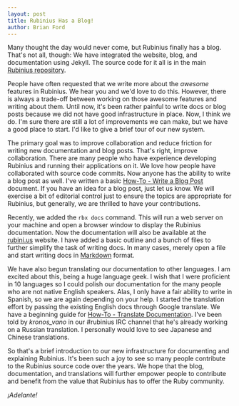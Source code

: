 ```yaml
---
layout: post
title: Rubinius Has a Blog!
author: Brian Ford
---
```


Many thought the day would never come, but Rubinius finally has a blog. That's
not all, though: We have integrated the website, blog, and documentation using
Jekyll. The source code for it all is in the main [Rubinius
repository](http://github.com/evanphx/rubinius).

People have often requested that we write more about the _awesome_ features in
Rubinius. We hear you and we'd love to do this. However, there is always a
trade-off between working on those awesome features and writing about them.
Until now, it's been rather painful to write docs or blog posts because we did
not have good infrastructure in place. Now, I think we do. I'm sure there are
still a lot of improvements we can make, but we have a good place to start.
I'd like to give a brief tour of our new system.

The primary goal was to improve collaboration and reduce friction for writing
new documentation and blog posts. That's right, improve collaboration. There
are many people who have experience developing Rubinius and running their
applications on it. We love how people have collaborated with source code
commits. Now anyone has the ability to write a blog post as well. I've written
a basic [How-To - Write a Blog Post](/doc/en/how-to/write-a-blog-post/)
document. If you have an idea for a blog post, just let us know. We will
exercise a bit of editorial control just to ensure the topics are appropriate
for Rubinius, but generally, we are thrilled to have your contributions.

Recently, we added the `rbx docs` command. This will run a web server on your
machine and open a browser window to display the Rubinius documentation. Now
the documentation will also be available at the [rubini.us](http://rubini.us)
website. I have added a basic outline and a bunch of files to further simplify
the task of writing docs. In many cases, merely open a file and start writing
docs in [Markdown](http://daringfireball.net/projects/markdown/syntax) format.

We have also begun translating our documentation to other languages. I am
excited about this, being a huge language geek. I wish that I were proficient
in 10 languages so I could polish our documentation for the many people who
are not native English speakers. Alas, I only have a fair ability to write in
Spanish, so we are again depending on your help. I started the translation
effort by passing the existing English docs through Google translate. We have
a beginning guide for [How-To - Translate
Documentation](/doc/en/how-to/translate-documentation). I've been told by
_kronos\_vano_ in our \#rubinius IRC channel that he's already working on a
Russian translation. I personally would love to see Japanese and Chinese
translations.

So that's a brief introduction to our new infrastructure for documenting and
explaining Rubinius. It's been such a joy to see so many people contribute to
the Rubinius source code over the years. We hope that the blog, documentation,
and translations will further empower people to contribute and benefit from
the value that Rubinius has to offer the Ruby community.

_¡Adelante!_
